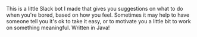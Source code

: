 This is a little Slack bot I made that gives you suggestions on what to do when you're bored, based on how you feel. Sometimes it may help to have someone tell you it's ok to take it easy, or to motivate you a little bit to work on something meaningful. Written in Java!
